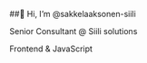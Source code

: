 ##👋 Hi, I’m @sakkelaaksonen-siili

Senior Consultant @ Siili solutions

Frontend & JavaScript

<!---
sakkelaaksonen-siili/sakkelaaksonen-siili is a ✨ special ✨ repository because its `README.md` (this file) appears on your GitHub profile.
You can click the Preview link to take a look at your changes.
--->
